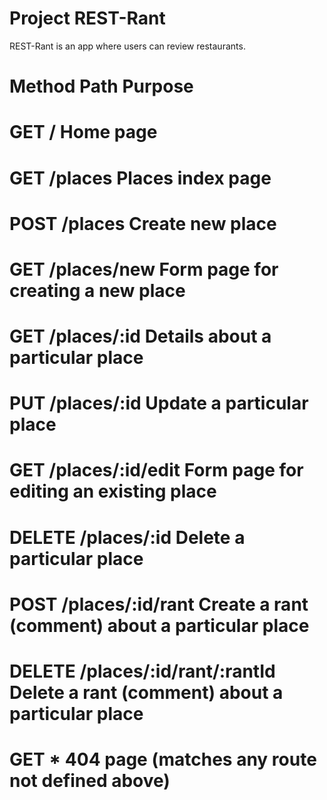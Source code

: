 # Project REST-Rant

REST-Rant is an app where users can review restaurants.


# __Method__                               __Path__                        __Purpose__
# GET                                     /                                Home page
# GET                                     /places                          Places index page
# POST                                    /places                          Create new place
# GET                                     /places/new                      Form page for creating a new place
# GET                                     /places/:id                      Details about a particular place
# PUT                                     /places/:id                      Update a particular place
# GET                                     /places/:id/edit                 Form page for editing an existing place
# DELETE                                  /places/:id                      Delete a particular place
# POST                                    /places/:id/rant                 Create a rant (comment) about a particular place
# DELETE                                  /places/:id/rant/:rantId         Delete a rant (comment) about a particular place
# GET                                            *                         404 page (matches any route not defined above)


#
#
#
#


